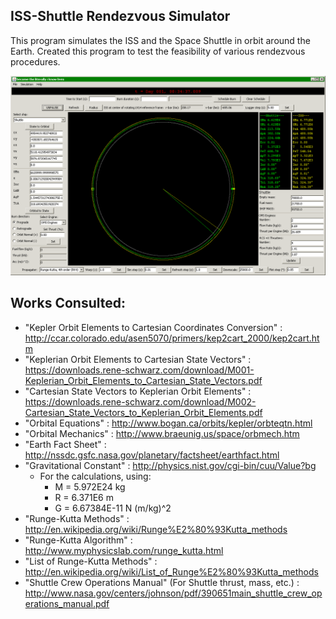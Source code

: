 ## ISS-Shuttle Rendezvous Simulator

This program simulates the ISS and the Space Shuttle in orbit around the Earth. Created this program to test the feasibility of various rendezvous procedures.

![Orbital mechanics are fun.](screenshot.png)

## Works Consulted:

- "Kepler Orbit Elements to Cartesian Coordinates Conversion" : http://ccar.colorado.edu/asen5070/primers/kep2cart_2000/kep2cart.htm
- "Keplerian Orbit Elements to Cartesian State Vectors" : https://downloads.rene-schwarz.com/download/M001-Keplerian_Orbit_Elements_to_Cartesian_State_Vectors.pdf
- "Cartesian State Vectors to Keplerian Orbit Elements" : https://downloads.rene-schwarz.com/download/M002-Cartesian_State_Vectors_to_Keplerian_Orbit_Elements.pdf
- "Orbital Equations" : http://www.bogan.ca/orbits/kepler/orbteqtn.html
- "Orbital Mechanics" : http://www.braeunig.us/space/orbmech.htm
- "Earth Fact Sheet" : http://nssdc.gsfc.nasa.gov/planetary/factsheet/earthfact.html
- "Gravitational Constant" : http://physics.nist.gov/cgi-bin/cuu/Value?bg
  - For the calculations, using:
    - M = 5.972E24 kg
    - R = 6.371E6 m
    - G = 6.67384E-11 N (m/kg)^2
- "Runge-Kutta Methods" : http://en.wikipedia.org/wiki/Runge%E2%80%93Kutta_methods
- "Runge-Kutta Algorithm" : http://www.myphysicslab.com/runge_kutta.html
- "List of Runge-Kutta Methods" : http://en.wikipedia.org/wiki/List_of_Runge%E2%80%93Kutta_methods
- "Shuttle Crew Operations Manual" (For Shuttle thrust, mass, etc.) : http://www.nasa.gov/centers/johnson/pdf/390651main_shuttle_crew_operations_manual.pdf

